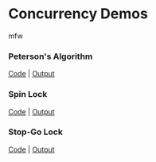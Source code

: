 # Concurrency Demos

mfw

### Peterson's Algorithm

[Code](./petersons.hny) | [Output](./petersons.png)

### Spin Lock

[Code](./spinlock.hny) | [Output](./spinlock.png)

### Stop-Go Lock

[Code](./stopgolock.hny) | [Output](./stopgolock.png)
